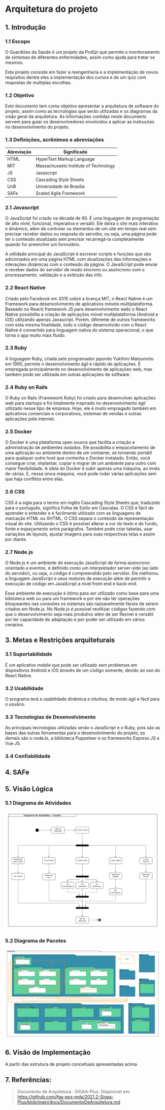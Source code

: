# Arquitetura do projeto

## 1. Introdução

### 1.1 Escopo
O Guardiões da Saúde é um projeto da ProEpi que permite o monitoramento de sintomas de diferentes enfermidades, assim como ajuda para tratar os mesmos.

Este projeto consiste em fazer a reengenharia e a implementação de novos requisitos dentre eles a implementação dos cursos e de um quiz com respostas de multiplas escolhas.

### 1.2 Objetivo
Este documento tem como objetivo apresentar a arquitetura de software do projeto, assim como as tecnologias que serão utilizadas e os diagramas da visão geral da arquitetura. As informações contidas neste documento servem para guiar os desenvolvedores envolvidos a aplicar as instruções no desenvolvimento do projeto.

### 1.3 Definições, acrônimos e abreviações

| Abreviação | Significado |
|---|---|
| HTML | HyperText Markup Language |
| MIT | Massachussets Institute of Technology |
| JS | Javascript |
| CSS | Cascading Style Sheets |
| UnB | Universidade de Brasília |
| SAFe | Scaled Agile Framework |

### 2.1 Javascript
O JavaScript foi criado na década de 90. É uma linguagem de programação de alto nível, funcional, imperativa e versátil. Ele deixa o site mais interativo e dinâmico, além de controlar os elementos de um site em tempo real sem precisar receber dados ou resposta do servidor, ou seja, uma página pode ter o conteúdo atualizado sem precisar recarregá-la completamente quando for preencher um formulário.

A utilidade principal do JavaScript é escrever scripts e funções que são adicionados em uma página HTML com atualizações das informações e interações dinâmicas com o conteúdo da página. O JavaScript pode enviar e receber dados do servidor de modo síncrono ou assíncrono com o processamento, validação e a exibição das info.

### 2.2 React Native
Criado pelo Facebook em 2015 sobre a licença MIT, o React Native é um Framework para desenvolvimento de aplicativos móveis multiplataforma. Baseado no React( framework JS para desenvolvimento web) o React Native possibilita a criação de aplicações móvel multiplataforma (Android e iOS) utilizando apenas Javascript. Porém, diferente de outros frameworks com esta mesma finalidade, todo o código desenvolvido com o React Native é convertido para linguagem nativa do sistema operacional, o que torna o app muito mais fluido.

### 2.3 Ruby
A linguagem Ruby, criada pelo programador japonês Yukihiro Matsumoto em 1995, permite o desenvolvimento ágil e rápido de aplicações. É empregada principalmente no desenvolvimento de aplicações web, mas também pode ser utilizada em outras aplicações de software.

### 2.4 Ruby on Rails
O Ruby on Rails (Framework Ruby) foi criado para desenvolver aplicações web para startups e foi totalmente inspirado no desenvolvimento ágil utilizado nesse tipo de empresa. Hoje, ele é muito empregado também em aplicativos comerciais e corporativos, sistemas de vendas e outras aplicações pela internet.

### 2.5 Docker

O Docker é uma plataforma open source que facilita a criação e administração de ambientes isolados. Ele possibilita o empacotamento de uma aplicação ou ambiente dentro de um container, se tornando portátil para qualquer outro host que contenha o Docker instalado. Então, você consegue criar, implantar, copiar e migrar de um ambiente para outro com maior flexibilidade. A ideia do Docker é subir apenas uma máquina, ao invés de várias. E, nessa única máquina, você pode rodar várias aplicações sem que haja conflitos entre elas.


### 2.6 CSS

CSS é a sigla para o termo em inglês Cascading Style Sheets que, traduzido para o português, significa Folha de Estilo em Cascatas. O CSS é fácil de aprender e entender e é facilmente utilizado com as linguagens de marcação HTML ou XHTML.
O CSS separa o conteúdo da representação visual do site. Utilizando o CSS é possível alterar a cor do texto e do fundo, fonte e espaçamento entre parágrafos. Também pode criar tabelas, usar variações de layouts, ajustar imagens para suas respectivas telas e assim por diante.

### 2.7 Node.js

O Node.js é um ambiente de execução JavaScript de forma assíncrono orientado a eventos, é definido como um interpretador server-side (ao lado do servidor), ou seja, o código é compreendido pelo servidor. Ele melhorou a linguagem JavaScript e seus motores de execução além de permitir a execução de código em JavaScript a nível front-end e back-end.

Esse ambiente de execução é ótimo para ser utilizado como base para uma biblioteca web ou para um framework e por ele não ter operações bloqueantes nas conexões os sistemas são razoavelmente fáceis de serem criados em Node.js. No Node.js é possível reutilizar códigos fazendo com que o desenvolvimento seja mais produtivo além de ser flexível e versátil por ter capacidade de adaptação e por poder ser utilizado em vários cenários.


## 3. Metas e Restrições arquiteturais

### 3.1 Suportabilidade
É um aplicativo mobile que pode ser utilizado sem problemas em dispositivos Android e iOS através de um código somente, devido ao uso do React Native.

### 3.2 Usabilidade
O programa terá a usabilidade dinâmica e intuitiva, de modo ágil e fácil para o usuário.

### 3.3 Tecnologias de Desenvolvimento
As principais tecnologias utilizadas serão o JavaScript e o Ruby, pois são as bases das outras ferramentas para o desenvolvimento do projeto, as demais são o nodeJs, a biblioteca Puppeteer e os frameworks Express JS e Vue JS.

### 3.4 Confiabilidade

## 4. SAFe


## 5. Visão Lógica

### 5.1 Diagrama de Atividades

![Diagrama de Atividades](assets/diagramaAtividades.png)

### 5.2 Diagrama de Pacotes

![Diagrama de Pacotes](assets/diagramaPacotes.png)

## 6. Visão de Implementação
A partir das estrutura de projeto conceituais apresentadas acima

## 7. Referências:

> Documento de Arquitetura : SIGAA-Plus. Disponível em: https://github.com/fga-eps-mds/2021.2-Sigaa-Plus/blob/main/docs/DocumentoDeArquitetura.md
>
